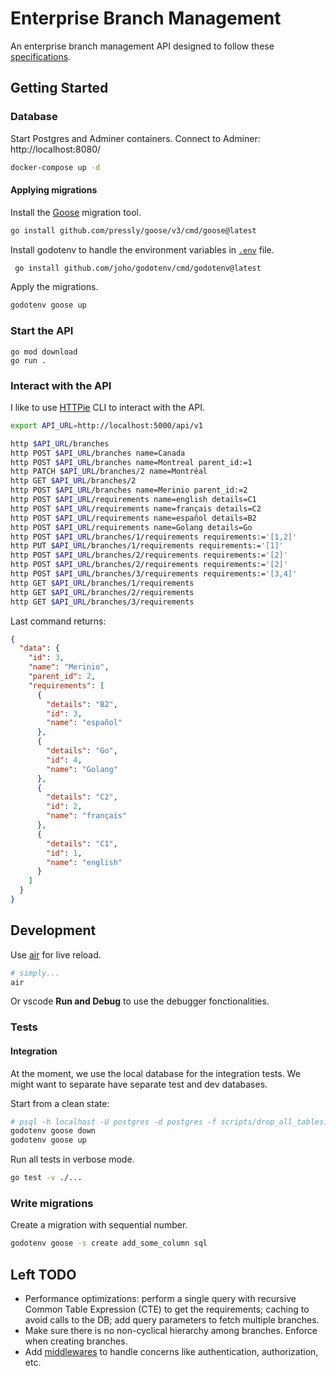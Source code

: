 # Enterprise Branch Management

An enterprise branch management API designed to follow these [specifications](specifications.md).

## Getting Started

### Database

Start Postgres and Adminer containers. Connect to Adminer: http://localhost:8080/

```sh
docker-compose up -d
```

#### Applying migrations

Install the [Goose](https://github.com/pressly/goose) migration tool.

```sh
go install github.com/pressly/goose/v3/cmd/goose@latest
```

Install godotenv to handle the environment variables in [`.env`](.env) file.

```sh
 go install github.com/joho/godotenv/cmd/godotenv@latest
```

Apply the migrations.

```sh
godotenv goose up
```

### Start the API

```
go mod download
go run .
```

### Interact with the API

I like to use [HTTPie](https://httpie.io/) CLI to interact with the API.

```sh
export API_URL=http://localhost:5000/api/v1

http $API_URL/branches
http POST $API_URL/branches name=Canada
http POST $API_URL/branches name=Montreal parent_id:=1
http PATCH $API_URL/branches/2 name=Montréal
http GET $API_URL/branches/2
http POST $API_URL/branches name=Merinio parent_id:=2
http POST $API_URL/requirements name=english details=C1
http POST $API_URL/requirements name=français details=C2
http POST $API_URL/requirements name=español details=B2
http POST $API_URL/requirements name=Golang details=Go
http POST $API_URL/branches/1/requirements requirements:='[1,2]'
http PUT $API_URL/branches/1/requirements requirements:='[1]'
http POST $API_URL/branches/2/requirements requirements:='[2]'
http POST $API_URL/branches/2/requirements requirements:='[2]'
http POST $API_URL/branches/3/requirements requirements:='[3,4]'
http GET $API_URL/branches/1/requirements
http GET $API_URL/branches/2/requirements
http GET $API_URL/branches/3/requirements
```

Last command returns:

```json
{
  "data": {
    "id": 3,
    "name": "Merinio",
    "parent_id": 2,
    "requirements": [
      {
        "details": "B2",
        "id": 3,
        "name": "español"
      },
      {
        "details": "Go",
        "id": 4,
        "name": "Golang"
      },
      {
        "details": "C2",
        "id": 2,
        "name": "français"
      },
      {
        "details": "C1",
        "id": 1,
        "name": "english"
      }
    ]
  }
}
```

## Development

Use [air](https://github.com/air-verse/air) for live reload.

```sh
# simply...
air
```

Or vscode **Run and Debug** to use the debugger fonctionalities.

### Tests

#### Integration

At the moment, we use the local database for the integration tests. We might want to separate have separate test and dev databases.

Start from a clean state:

```sh
# psql -h localhost -U postgres -d postgres -f scripts/drop_all_tables.sql
godotenv goose down
godotenv goose up
```

Run all tests in verbose mode.

```sh
go test -v ./...
```

### Write migrations

Create a migration with sequential number.

```sh
godotenv goose -s create add_some_column sql
```

## Left TODO

- Performance optimizations: perform a single query with recursive Common Table Expression (CTE) to get the requirements; caching to avoid calls to the DB; add query parameters to fetch multiple branches.
- Make sure there is no non-cyclical hierarchy among branches. Enforce when creating branches.
- Add [middlewares](middlewares) to handle concerns like authentication, authorization, etc.
